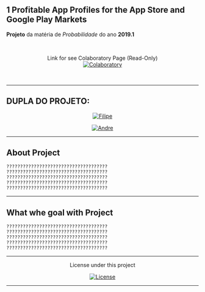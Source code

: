 ## 1 Profitable App Profiles for the App Store and Google Play Markets

**Projeto** da matéria de *Probabilidade*  do ano **2019.1**       
<br>

  <br>
<p align="center">
   Link for see Colaboratory Page (Read-Only)
  <br>
    <a href="https://colab.research.google.com/drive/????">
        <img src="https://img.shields.io/badge/Link-Colaboratory-important.svg?longCache=true&style=for-the-badge"
             alt="Colaboratory" /></a>
</p>
<br>


----------------------------------------------------------------------------------------------------------------------

## DUPLA DO PROJETO:

<p align="center">
    <a href="https://github.com/filipegmedeiros">
        <img src="https://img.shields.io/badge/20180117787-Filipe%20Medeiros-blue.svg?longCache=true&style=for-the-badge"
             alt="Filipe" /></a>
</p>
      
<p align="center">
    <a href="https://github.com/tuegitaqui">
        <img src=" https://img.shields.io/badge/20180001960-Andre%20Luiz-blue.svg?longCache=true&style=for-the-badge"
             alt="Andre" /></a>
</p>
      
      
     


----------------------------------------------------------------------------------------------------------------------


 ## About Project
```
?????????????????????????????????????
?????????????????????????????????????
?????????????????????????????????????
?????????????????????????????????????
?????????????????????????????????????
```

----------------------------------------------------------------------------------------------------------------------


 ##  What whe goal with Project
```
?????????????????????????????????????
?????????????????????????????????????
?????????????????????????????????????
?????????????????????????????????????
?????????????????????????????????????
```
 

----------------------------------------------------------------------------------------------------------------------
 
<p align="center">
   License under this project
  <br>
<p align="center">
    <a href="https://github.com/filipegmedeiros/IMD0033-PROB_project/blob/master/LICENSE.md">
        <img src="https://img.shields.io/github/license/filipegmedeiros/IMD0033-PROB_project.svg?longCache=true&style=for-the-badge"
             alt="License" /></a>
</p>


----------------------------------------------------------------------------------------------------------------------
